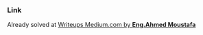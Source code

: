 ### Link

Already solved at [Writeups Medium.com by **Eng.Ahmed Moustafa**](https://medium.com/@m1m0n/quals-egypt-and-tunisia-national-cyber-security-ctf-2019-want-more-biscuits-be9c3b243457)
